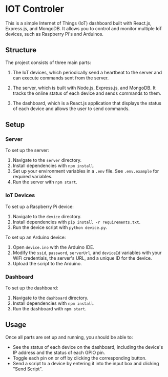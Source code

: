 # IOT Controler

This is a simple Internet of Things (IoT) dashboard built with React.js, Express.js, and MongoDB. It allows you to control and monitor multiple IoT devices, such as Raspberry Pi's and Arduinos.

## Structure

The project consists of three main parts:

1. The IoT devices, which periodically send a heartbeat to the server and can execute commands sent from the server.

2. The server, which is built with Node.js, Express.js, and MongoDB. It tracks the online status of each device and sends commands to them.

3. The dashboard, which is a React.js application that displays the status of each device and allows the user to send commands.

## Setup

### Server

To set up the server:

1. Navigate to the `server` directory.
2. Install dependencies with `npm install`.
3. Set up your environment variables in a `.env` file. See `.env.example` for required variables.
4. Run the server with `npm start`.

### IoT Devices

To set up a Raspberry Pi device:

1. Navigate to the `device` directory.
2. Install dependencies with `pip install -r requirements.txt`.
3. Run the device script with `python device.py`.

To set up an Arduino device:

1. Open `device.ino` with the Arduino IDE.
2. Modify the `ssid`, `password`, `serverUrl`, and `deviceId` variables with your WiFi credentials, the server's URL, and a unique ID for the device.
3. Upload the script to the Arduino.

### Dashboard

To set up the dashboard:

1. Navigate to the `dashboard` directory.
2. Install dependencies with `npm install`.
3. Run the dashboard with `npm start`.

## Usage

Once all parts are set up and running, you should be able to:

- See the status of each device on the dashboard, including the device's IP address and the status of each GPIO pin.
- Toggle each pin on or off by clicking the corresponding button.
- Send a script to a device by entering it into the input box and clicking "Send Script".
